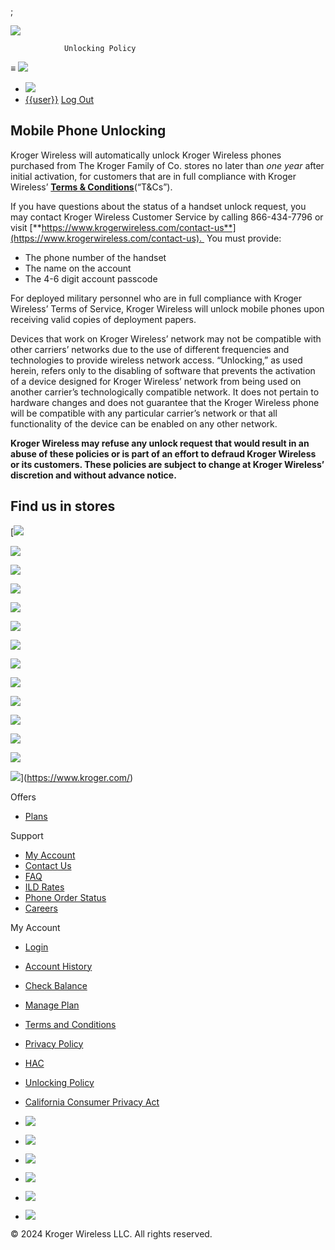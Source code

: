 ;

![](https://www.facebook.com/tr?id=844525436448496&ev=PageView&noscript=1)

                Unlocking Policy                       

         

≡ [![](/ResourcePackages/AccessWireless/assets/images/kroger-wireless-logo@2x.png?reg)](https://www.krogerwireless.com/)

* [![](/ResourcePackages/AccessWireless/assets/images/kroger-wireless-logo@2x.png?reg)](https://www.krogerwireless.com/)
* [{{user}}](https://www.krogerwireless.com/support/%7B%7Bhref%7D%7D) [Log Out](https://www.krogerwireless.com/login/logout)

Mobile Phone Unlocking
----------------------

Kroger Wireless will automatically unlock Kroger Wireless phones purchased from The Kroger Family of Co. stores no later than _one year_ after initial activation, for customers that are in full compliance with Kroger Wireless’ [**Terms & Conditions**](https://www.krogeriwireless.com/support/terms-and-conditions)(“T&Cs”). 

If you have questions about the status of a handset unlock request, you may contact Kroger Wireless Customer Service by calling 866-434-7796 or visit [**https://www.krogerwireless.com/contact-us**](https://www.krogerwireless.com/contact-us).  You must provide:

* The phone number of the handset
* The name on the account
* The 4-6 digit account passcode

For deployed military personnel who are in full compliance with Kroger Wireless’ Terms of Service, Kroger Wireless will unlock mobile phones upon receiving valid copies of deployment papers.  
  
Devices that work on Kroger Wireless’ network may not be compatible with other carriers’ networks due to the use of different frequencies and technologies to provide wireless network access. “Unlocking,” as used herein, refers only to the disabling of software that prevents the activation of a device designed for Kroger Wireless’ network from being used on another carrier’s technologically compatible network. It does not pertain to hardware changes and does not guarantee that the Kroger Wireless phone will be compatible with any particular carrier’s network or that all functionality of the device can be enabled on any other network.

**Kroger Wireless may refuse any unlock request that would result in an abuse of these policies or is part of an effort to defraud Kroger Wireless or its customers. These policies are subject to change at Kroger Wireless’ discretion and without advance notice.**

  

Find us in stores
-----------------

[![](/ResourcePackages/AccessWireless/assets/images/store-logos/kroger.png)

![](/ResourcePackages/AccessWireless/assets/images/store-logos/qfc.png)

![](/ResourcePackages/AccessWireless/assets/images/store-logos/kingsoopers.png)

![](/ResourcePackages/AccessWireless/assets/images/store-logos/payless.png)

![](/ResourcePackages/AccessWireless/assets/images/store-logos/frys.png)

![](/ResourcePackages/AccessWireless/assets/images/store-logos/dillons.png)

![](/ResourcePackages/AccessWireless/assets/images/store-logos/ralphs.png)

![](/ResourcePackages/AccessWireless/assets/images/store-logos/citymarket.png)

![](/ResourcePackages/AccessWireless/assets/images/store-logos/fredmeyer.png)

![](/ResourcePackages/AccessWireless/assets/images/store-logos/bakers.png)

![](/ResourcePackages/AccessWireless/assets/images/store-logos/owens.png)

![](/ResourcePackages/AccessWireless/assets/images/store-logos/scotts.png)

![](/ResourcePackages/AccessWireless/assets/images/store-logos/smiths.png)

![](/ResourcePackages/AccessWireless/assets/images/store-logos/gerbes.png)](https://www.kroger.com/)

Offers

* [Plans](https://www.krogerwireless.com/plans)

Support

* [My Account](https://www.krogerwireless.com/account/my-account)
* [Contact Us](https://www.krogerwireless.com/contact-us)
* [FAQ](https://www.krogerwireless.com/faq)
* [ILD Rates](https://www.krogerwireless.com/support/international-long-distance-rates)
* [Phone Order Status](https://shop.krogerwireless.com/support/?_product_categories=phones&kr_session=eyJuZWVkU2ltIjoiWSIsImFjdGl2Tm8iOiIiLCJrcm9nZXJSZWZlcnJhbElkIjoiIn0=)
* [Careers](https://www.krogerwireless.com/careers)

My Account

* [Login](https://www.krogerwireless.com/login)
* [Account History](https://www.krogerwireless.com/login?RedirectUrl=/account/manage-my-account)
* [Check Balance](https://www.krogerwireless.com/login?RedirectUrl=/account/manage-my-account/add-airtime)
* [Manage Plan](https://www.krogerwireless.com/login?RedirectUrl=/account/manage-my-account/plans)

* [Terms and Conditions](https://www.krogerwireless.com/support/terms-and-conditions)
* [Privacy Policy](https://www.krogerwireless.com/support/privacy-policy)
* [HAC](https://www.krogerwireless.com/support/hearing-aid-compatibility)
* [Unlocking Policy](https://www.krogerwireless.com/support/unlocking-policy)
* [California Consumer Privacy Act](https://www.krogerwireless.com/support/california-consumer-privacy-act)

* [![](/ResourcePackages/AccessWireless/assets/images/social-facebook.png)](https://www.facebook.com/krogerwireless/)
* [![](/ResourcePackages/AccessWireless/assets/images/social-instagram.png)](https://www.instagram.com/krogerwireless/)
* [![](/ResourcePackages/AccessWireless/assets/images/social-twitter.png)](https://twitter.com/KrogerWireless)
* [![](/ResourcePackages/AccessWireless/assets/images/social-youtube.png)](https://www.youtube.com/channel/UCf7zkxK7EzY_fhtrSUpd1LQ)
* [![](/ResourcePackages/AccessWireless/assets/images/social-tiktok.png)](https://www.tiktok.com/@kroger.wireless)
* [![](/ResourcePackages/AccessWireless/assets/images/social-pinterest.png)](https://www.pinterest.com/krogerwireless/)

© 2024 Kroger Wireless LLC. All rights reserved.